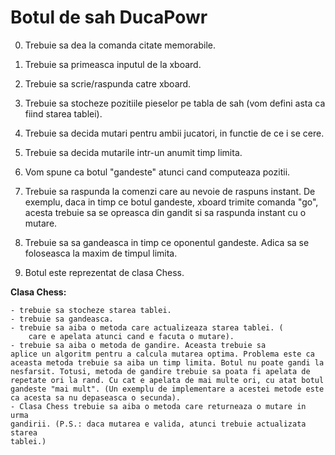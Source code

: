 
# Botul de sah DucaPowr

0. Trebuie sa dea la comanda citate memorabile.
1. Trebuie sa primeasca inputul de la xboard.
2. Trebuie sa scrie/raspunda catre xboard.
3. Trebuie sa stocheze pozitiile pieselor pe tabla de sah (vom defini asta ca
    fiind starea tablei).
4. Trebuie sa decida mutari pentru ambii jucatori, in functie de ce i se cere.
5. Trebuie sa decida mutarile intr-un anumit timp limita.

6. Vom spune ca botul "gandeste" atunci cand computeaza pozitii.
7. Trebuie sa raspunda la comenzi care au nevoie de raspuns instant. De
    exemplu, daca in timp ce botul gandeste, xboard trimite comanda
    "go", acesta trebuie sa se opreasca din gandit si sa raspunda instant
    cu o mutare.
8. Trebuie sa sa gandeasca in timp ce oponentul gandeste. Adica sa se
    foloseasca la maxim de timpul limita.

9. Botul este reprezentat de clasa Chess.

**Clasa Chess:**

	- trebuie sa stocheze starea tablei.
	- trebuie sa gandeasca.
	- trebuie sa aiba o metoda care actualizeaza starea tablei. (
        care e apelata atunci cand e facuta o mutare).
	- trebuie sa aiba o metoda de gandire. Aceasta trebuie sa
    aplice un algoritm pentru a calcula mutarea optima. Problema este ca
    aceasta metoda trebuie sa aiba un timp limita. Botul nu poate gandi la 
    nesfarsit. Totusi, metoda de gandire trebuie sa poata fi apelata de 
    repetate ori la rand. Cu cat e apelata de mai multe ori, cu atat botul 
    gandeste "mai mult". (Un exemplu de implementare a acestei metode este
    ca acesta sa nu depaseasca o secunda).
	- Clasa Chess trebuie sa aiba o metoda care returneaza o mutare in urma
    gandirii. (P.S.: daca mutarea e valida, atunci trebuie actualizata starea 
    tablei.)

